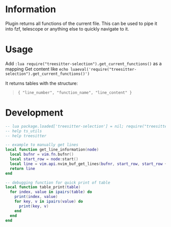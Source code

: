 # Information

Plugin returns all functions of the current file.
This can be used to pipe it into fzf, telescope or anything else to quickly navigate to it.


# Usage

Add `:lua require("treesitter-selection").get_current_functions()` as a mapping
Get content like `echo luaeval('require("treesitter-selection").get_current_functions()')`

It returns tables with the structure:
> `{ "line_number", "function_name", "line_content" }`


# Development

```lua
-- lua package.loaded['treesitter-selection'] = nil; require("treesitter-selection").get_current_functions()
-- help ts_utils
-- help treesitter

-- example to manually get lines
local function get_line_information(node)
  local bufnr = vim.fn.bufnr()
  local start_row = node:start()
  local line = vim.api.nvim_buf_get_lines(bufnr, start_row, start_row + 1, false)[1]
  return line
end

-- debugging function for quick print of table
local function table_print(table)
  for index, value in ipairs(table) do
    print(index, value)
    for key, v in ipairs(value) do
      print(key, v)
    end
  end
end
```

